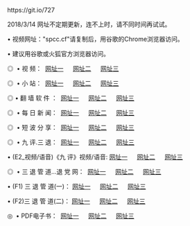 <p>https://git.io/727 
<p>2018/3/14 网址不定期更新，连不上时，请不同时间再试试。
<p>• 视频网址："spcc.cf"请复制后，用谷歌的Chrome浏览器访问。
<p>• 建议用谷歌或火狐官方浏览器访问。
<p>◎  • 视 频： 
<a href="http://sue.zgrco.com/tv/" target="_blank">网址一</a> 　 
<a href="http://suc.zgrco.com/9018.html" target="_blank">网址二</a> 　 
<a href="http://suc.zgrco.com/9449.html" target="_blank">网址三</a></p>
<p>◎ </span>  •  小 站：  
<a href="http://sue.zgrco.com/index.html/" target="_blank">网址一</a> 　 
<a href="http://suc.zgrco.com/index.html" target="_blank">网址二</a> 　 
<a href="http://suc.zgrco.com/read/" target="_blank">网址三</a></p>
<p>◎  • 翻 墙 软 件 ：  
<a href="http://sue.zgrco.com/ff/" target="_blank">网址一</a> 　 
<a href="http://suc.zgrco.com/s/read/a1_nd.html" target="_blank">网址二</a> 　 
<a href="http://suc.zgrco.com/ff/index.html" target="_blank">网址三</a></p>
<p>◎ </span>  • 每 日 新 闻：  
<a href="http://sue.zgrco.com/day/" target="_blank">网址一</a> 　 
<a href="http://suc.zgrco.com/day/" target="_blank">网址二</a> 　 
<a href="http://suc.zgrco.com/day/index.html" target="_blank">网址三</a></p>
<p>◎ </span>  • 短 波 分 享：  
<a href="http://sue.zgrco.com/h/" target="_blank">网址一</a> 　 
<a href="http://suc.zgrco.com/h/" target="_blank">网址二</a> 　 
<a href="http://suc.zgrco.com/h/index.html" target="_blank">网址三</a></p>
<p>◎   • 九 评.三 退：  
<a href="http://sue.zgrco.com/t/" target="_blank">网址一</a> 　 
<a href="http://suc.zgrco.com/v2/index.html" target="_blank">网址二</a> 　 
<a href="http://suc.zgrco.com/tt/index.html" target="_blank">网址三</a> 　</p>
<p>  • (E2_视频/语音)《九 评》视频/语音: 
<a href="http://suc.zgrco.com/7738.html" target="_blank">网址一</a> 　 
<a href="http://suc.zgrco.com/7614.html" target="_blank">网址二</a> 　 
<a href="http://suc.zgrco.com/7633.html" target="_blank">网址三</a></p>
<p>◎   • 三 退 管 道...退 党 网：  
<a href="http://sue.zgrco.com/go/td1.html" target="_blank">网址一</a> 　 
<a href="http://suc.zgrco.com/go/td2.html" target="_blank">网址二</a> 　 
<a href="http://suc.zgrco.com/go/td3.html" target="_blank">网址三</a></p>
<p>  • (F1) 三 退 管 道(一)： 
<a href="http://sue.zgrco.com/dd/" target="_blank">网址一</a> 　 
<a href="http://suc.zgrco.com/s/read/a1_tdx.html" target="_blank">网址二</a> 　 
<a href="http://suc.zgrco.com/dd/" target="_blank">网址三</a></p>
<p>  • (F2)三 退 管 道(二)： 
<a href="http://suc.zgrco.com/d/" target="_blank">网址一</a> 　 
<a href="http://suc.zgrco.com/d/index.html" target="_blank">网址二</a> 　 
<a href="http://suc.zgrco.com/d/" target="_blank">网址三</a></p>
<p>◎   • PDF电子书：  
<a href="http://suc.zgrco.com/p/" target="_blank">网址一</a> 　 
<a href="http://suc.zgrco.com/p/index.html" target="_blank">网址二</a> 　 
<a href="http://suc.zgrco.com/p/" target="_blank">网址三</a></p>
